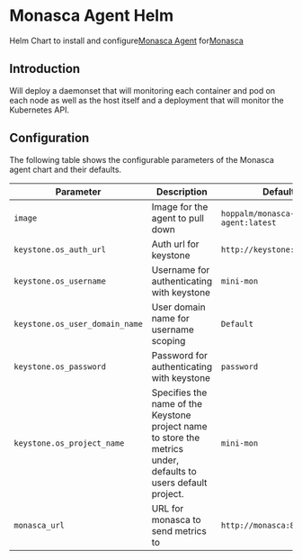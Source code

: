 # Monasca Agent Helm

Helm Chart to install and configure[Monasca Agent](https://github.com/openstack/monasca-agent) for[Monasca](https://wiki.openstack.org/wiki/Monasca)

## Introduction
Will deploy a daemonset that will monitoring each container and pod on each node as well as the host itself and a
deployment that will monitor the Kubernetes API.

## Configuration

The following table shows the configurable parameters of the Monasca agent chart and their defaults.

| Parameter | Description | Default |
| --------- | ----------- | ------- |
| `image` | Image for the agent to pull down | `hoppalm/monasca-agent:latest` |
| `keystone.os_auth_url` | Auth url for keystone | `http://keystone:35357/v3/` |
| `keystone.os_username` | Username for authenticating with keystone | `mini-mon` |
| `keystone.os_user_domain_name` | User domain name for username scoping | `Default` |
| `keystone.os_password` | Password for authenticating with keystone | `password` |
| `keystone.os_project_name` | Specifies the name of the Keystone project name to store the metrics under, defaults to users default project. | `mini-mon` |
| `monasca_url` | URL for monasca to send metrics to | `http://monasca:8070/v2.0` |
